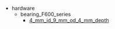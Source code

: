 * hardware
  * bearing_F600_series
    * [4_mm_id_9_mm_od_4_mm_depth](hardware/bearing_F600_series/4_mm_id_9_mm_od_4_mm_depth)
